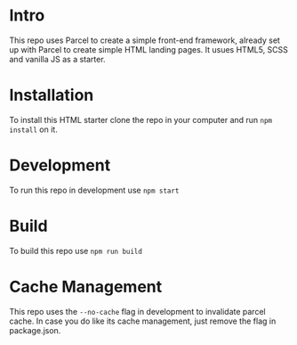 # Intro

This repo uses Parcel to create a simple front-end framework, already set up with Parcel to create simple HTML landing pages.
It usues HTML5, SCSS and vanilla JS as a starter.

# Installation

To install this HTML starter clone the repo in your computer and run `npm install` on it.

# Development

To run this repo in development use `npm start`

# Build

To build this repo use `npm run build`

# Cache Management

This repo uses the `--no-cache` flag in development to invalidate parcel cache. In case you do like its cache management, just remove the flag in package.json.
